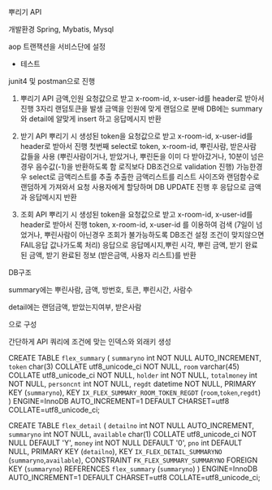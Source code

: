 뿌리기 API

개발환경
Spring, Mybatis, Mysql

aop 트랜잭션을 서비스단에 설정


- 테스트 

junit4 및 postman으로 진행


1. 뿌리기 API
금액,인원 요청값으로 받고 x-room-id, x-user-id를 header로 받아서 진행
3자리 랜덤토큰을 발생
금액을 인원에 맞게 랜덤으로 분배
DB에는 summary와 detail에 알맞게 insert 하고 
응답메시지 반환


2. 받기 API
뿌리기 시 생성된 token을 요청값으로 받고 x-room-id, x-user-id를 header로 받아서 진행
첫번째 select로 token, x-room-id, 뿌린사람, 받은사람 값들을 사용
(뿌린사람이거나, 받았거나, 뿌린돈을 이미 다 받아갔거나, 10분이 넘은경우 음수값(-1)을 반환하도록 함 로직보다 DB조건으로 validation 진행)
가능한경우 select로 금액리스트를 추출
추출한 금액리스트를 리스트 사이즈와 랜덤함수로 랜덤하게 가져와서 
요청 사용자에게 할당하며 DB UPDATE 진행 후
응답으로 금액과 응답메시지 반환 


3. 조회 API 
뿌리기 시 생성된 token을 요청값으로 받고 x-room-id, x-user-id를 header로 받아서 진행
token, x-room-id, x-user-id 를 이용하여 검색 
(7일이 넘었거나, 뿌린사람이 아닌경우 조회가 불가능하도록 DB조건 설정 조건이 맞지않으면 FAIL응답 값나가도록 처리)
응답으로 응답메시지,뿌린 시각, 뿌린 금액, 받기 완료된 금액, 받기 완료된 정보 (받은금액, 사용자 리스트)를 반환



DB구조 

summary에는 뿌린사람, 금액, 방번호, 토큰, 뿌린시간, 사람수

detail에는 랜덤금액, 받았는지여부, 받은사람

으로 구성

간단하게 API 쿼리에 조건에 맞는 인덱스와 외래키 생성

CREATE TABLE `flex_summary` (
  `summaryno` int NOT NULL AUTO_INCREMENT,
  `token` char(3) COLLATE utf8_unicode_ci NOT NULL,
  `room` varchar(45) COLLATE utf8_unicode_ci NOT NULL,
  `holder` int NOT NULL,
  `totalmoney` int NOT NULL,
  `personcnt` int NOT NULL,
  `regdt` datetime NOT NULL,
  PRIMARY KEY (`summaryno`),
  KEY `IX_FLEX_SUMMARY_ROOM_TOKEN_REGDT` (`room`,`token`,`regdt`)
) ENGINE=InnoDB AUTO_INCREMENT=1 DEFAULT CHARSET=utf8 COLLATE=utf8_unicode_ci;

CREATE TABLE `flex_detail` (
  `detailno` int NOT NULL AUTO_INCREMENT,
  `summaryno` int NOT NULL,
  `available` char(1) COLLATE utf8_unicode_ci NOT NULL DEFAULT 'Y',
  `money` int NOT NULL DEFAULT '0',
  `pno` int DEFAULT NULL,
  PRIMARY KEY (`detailno`),
  KEY `IX_FLEX_DETAIL_SUMMARYNO` (`summaryno`,`available`),
  CONSTRAINT `FK_FLEX_SUMMARY_SUMMARYNO` FOREIGN KEY (`summaryno`) REFERENCES `flex_summary` (`summaryno`)
) ENGINE=InnoDB AUTO_INCREMENT=1 DEFAULT CHARSET=utf8 COLLATE=utf8_unicode_ci;
